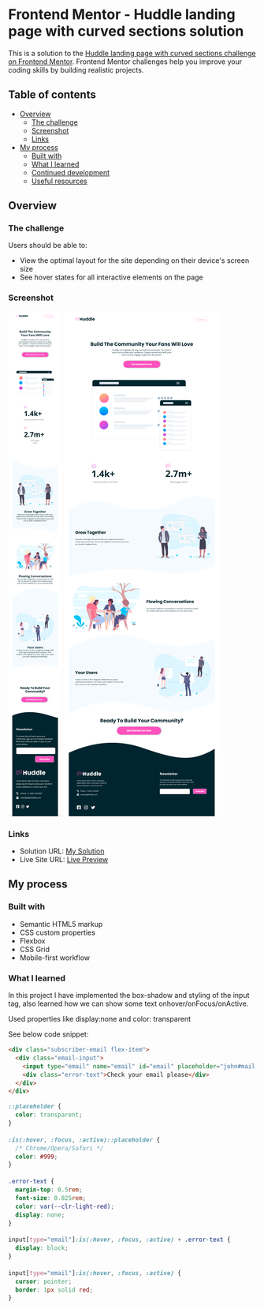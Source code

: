# Frontend Mentor - Huddle landing page with curved sections solution

This is a solution to the [Huddle landing page with curved sections challenge on Frontend Mentor](https://www.frontendmentor.io/challenges/huddle-landing-page-with-curved-sections-5ca5ecd01e82137ec91a50f2). Frontend Mentor challenges help you improve your coding skills by building realistic projects.

## Table of contents

- [Overview](#overview)
  - [The challenge](#the-challenge)
  - [Screenshot](#screenshot)
  - [Links](#links)
- [My process](#my-process)
  - [Built with](#built-with)
  - [What I learned](#what-i-learned)
  - [Continued development](#continued-development)
  - [Useful resources](#useful-resources)

## Overview

### The challenge

Users should be able to:

- View the optimal layout for the site depending on their device's screen size
- See hover states for all interactive elements on the page

### Screenshot

![](./screenshot-mobile.png)
![](./screenshot-desktop.png)

### Links

- Solution URL: [My Solution]()
- Live Site URL: [Live Preview]()

## My process

### Built with

- Semantic HTML5 markup
- CSS custom properties
- Flexbox
- CSS Grid
- Mobile-first workflow

### What I learned

In this project I have implemented the box-shadow and styling of the input tag, also learned how we can show some text onhover/onFocus/onActive.

Used properties like display:none and color: transparent

See below code snippet:

```html
<div class="subscriber-email flex-item">
  <div class="email-input">
    <input type="email" name="email" id="email" placeholder="john#mail.com" />
    <div class="error-text">Check your email please</div>
  </div>
</div>
```

```css
::placeholder {
  color: transparent;
}

:is(:hover, :focus, :active)::placeholder {
  /* Chrome/Opera/Safari */
  color: #999;
}

.error-text {
  margin-top: 0.5rem;
  font-size: 0.825rem;
  color: var(--clr-light-red);
  display: none;
}

input[type="email"]:is(:hover, :focus, :active) + .error-text {
  display: block;
}

input[type="email"]:is(:hover, :focus, :active) {
  cursor: pointer;
  border: 1px solid red;
}
```
